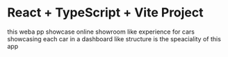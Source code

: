 # React + TypeScript + Vite Project  
this weba pp showcase online showroom like experience for cars
showcasing each car in a dashboard like structure is the speaciality of this app
